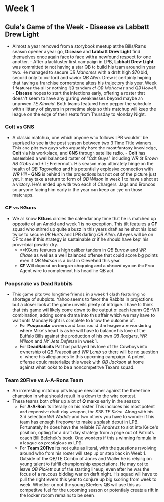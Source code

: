 # Week 1

## Gula's Game of the Week - Disease vs Labbatt Drew Light
- Almost a year removed from a storybook meetup at the Bills/Rams season opener a year go, **Disease** and **Labbatt Drew Light** find themselves once again face to face with a newfound respect for one another.
      - After a lackluster first campaign in LPB, **Labbatt Drew Light** was committed to not having a star QB to build his team around       in year two.  He managed to secure *QB Mahomes* with a draft high $70 bid, second only to our lord and savior *QB Allen*. Drew is certainly hoping that having a franchise cornerstone alters his trajectory this year. Week 1 features the all or nothing QB tandem of *QB Mahomes* and *QB Howell*.
      - **Disease** hopes to start the infections early, offering a roster that doesn't seem to have any glaring weaknesses beyond maybe an unproven *TE Kincaid*.  Both teams featured here pepper the schedule with a littany of players in primetime slots so this matchup will keep the league on the edge of their seats from Thursday to Monday Night.

### Colt vs GNS
- A classic matchup, one which anyone who follows LPB wouldn't be suprised to see in the post season between two 3 Time Title winners.  This one pits two guys who arguably have the most fantasy knowledge, **Colt** via his workplace, and **GNS** through satellite radio.
      - **Colt** has assembled a well balanced roster of "Colt Guys" including *WR St Brown* *RB Gibbs* and *TE             Freiermuth.  His season may ultimately hinge on the health of *QB Tagovailoa* and his potentially explosive           connection with *WR Hill*
      - **GNS** is behind in the projections but not out of the picture just yet.  It may take a return to form of          *QB Wilson* in week 1 to have a shot at a victory.  He's ended up with two each of Chargers, Jags and Broncos         so anyone facing him early in the year can keep an eye on those matchups.
  
### CF vs KGuns
- We all know **KGuns** circles the calendar any time that he is matched up opposite of an Arnold and week 1 is no exception.  This tilt features a **CF** squad who stirred up quite a buzz in this years draft as he shot his load twice to secure *QB Hurts* and LPB darling *QB Allen*.  All eyes will be on CF to see if this strategy is sustainable or if he should have kept his proverbial powder dry.
    - **KGuns features a high caliber tandem in *QB Burrow* and *WR Chase* as well as a well balanced offense that could score big points even if *QB Watson* is a bust in Cleveland this year.
    - **CF** Will depend on bargain shopping and a shrewd eye on the Free Agent wire to complement his headline QB act.

### Poopsnake vs Dead Rabbits
- This game pits two longtime friends in a week 1 clash featuring no shortage of subplots.  Yahoo seems to favor the Rabbits in projections but a closer look at the game unveils plenty of intrigue.   I have to think that this game will likely come down to the output of each teams QB+WR combination, adding some drama into this affair which we may have to wait until Monday Night is complete to know the outcome of.
    - For **Poopsnake** owners and fans round the league are wondering where Mike's heart is as he will have to balance his love of the Buffalo Bills against the production of his own *QB Rodgers*, *WR Wilson* and *NY Jets Defense* in week 1.
    - For **DeadRabbits** Pat has parlayed his love of the Cowboys into ownership of *QB Prescott* and *WR Lamb* so there will be no question of where his allegiances lie this upcoming campaign.  A potent offense could materialize this week with *QB Jackson* at home against what looks to be a noncompetitve Texans squad.

### Team 20Five vs A-A-Rons Team ##
- An interesting matchup pits league newcomer against the three time champion in what should result in a down to the wire contest.
- These teams both offer up a lot of ***Q*** marks early in the season:
    - For **A-A-Ron** its literally on his roster.  This includes his most potent and expensive draft day weapon, the $38 *TE Kelce*.  Along with his 3rd selection *WR Waddle* and two others you have to wonder if his team has enough firepower to make a splash debut in LPB.  Fortunately he does have the reliable *TE Andrews* to slot into Kelce's position, opting for a draft day strategy from a page out of Patriots coach Bill Belichek's book.  One wonders if this a winning formula in a league as prestigious as LPB.
    - For **Team 20Five** its not quite as literal, with the questions revolving around who from his roster will step up or step back in Week 1.  Outside of the QB/TE Combo of Jones and Waller he is relying on young talent to fulfill championship expectations.  He may opt to leave *QB Pickett* out of the starting lineup, even after he was the focus of a raucous bidding war on draft night.  His squad will have to pull the right levers this year to conjure up big scoring from week to week.  Whether or not the young Steelers QB will use this as competitve fuel for the upcoming season or potentialy create a rift in the locker rooom remains to be seen.
